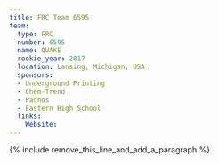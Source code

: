```yaml
---
title: FRC Team 6595
team:
  type: FRC
  number: 6595
  name: QUAKE
  rookie_year: 2017
  location: Lansing, Michigan, USA
  sponsors:
  - Underground Printing
  - Chem-Trend
  - Padnos
  - Eastern High School
  links:
    Website:
---
```


{% include remove_this_line_and_add_a_paragraph %}